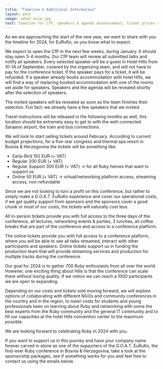 ```yaml
---
title: "Timeline & Additional Information"
layout: post
image: sahat_kula.jpg
text: Timeline for CfP, speakers & agenda announcement, ticket prices and more...
---
```


As we are approaching the start of the new year, we want to share with you the timeline for 2024, for EuRuKo, so you know what to expect.

We expect to open the CfP in the next few weeks, during January. It should stay open 3-4 months.
Our CfP team will review all submitted talks and notify all speakers.
Every selected speaker will be a guest in Hotel Hills from 10-14 of September, covered by the organizing team, and will not have to pay for the conference ticket. If the speaker pays for a ticket, it will be refunded. If a speaker already books accommodation with hotel Hills, we will find a way of replacing booked accommodation with one of the rooms set aside for speakers.
Speakers and the agenda will be revealed shortly after the selection of speakers.

The invited speakers will be revealed as soon as the team finishes their selection.
Fun fact: we already have a few speakers that we invited.

Travel instructions will be released in the following months as well, this location should be extremely easy to get to with the well-connected Sarajevo airport, the train and bus connections.

We will look to start selling tickets around February.
According to current budget projections, for a five-star congress and thermal spa resort in Bosnia & Herzegovina the tickets will be something like:
- Early-Bird 150 EUR (+ VAT)
- Regular 200 EUR (+ VAT)
- Regular Support 300 EUR (+ VAT) -> for all Ruby heroes that want to support us
- Online 50 EUR (+ VAT) -> virtual/networking platform access, streaming access, non-refundable

Since we are not looking to turn a profit on this conference, but rather to simply make a G.O.A.T. EuRuKo experience and cover our operational costs, if we get quality support from sponsors and the sponsors cover a good chunk or most of our costs, the tickets will naturally cost less.

All in-person tickets provide you with full access to the three days of the conference, all lectures, networking events & parties, 3 lunches, all coffee breaks that are part of the conference and access to a conference platform.

The online tickets provide you with full access to a conference platform, where you will be able to see all talks streamed, interact with other participants and speakers. Online tickets support us in funding the production team that will provide streaming services and production for multiple tracks during the conference.

Our goal for 2024 is to gather 700 Ruby enthusiasts from all over the world.
However, one exciting thing about Hills is that the conference can scale there without losing quality. If we notice we can reach a 1000 participants we are open to expanding.

Depending on our costs and tickets sold moving forward, we will explore options of collaborating with different NGOs and community conferences in the country and in the region, to lower costs for students and young professionals keen on learning about Ruby and networking with some the best experts from the Ruby community and the general IT community and to fill our capacities at the hotel Hills convention center to the maximum possible.

We are looking forward to celebrating Ruby in 2024 with you.

If you want to support us in this journey and have your company name forever carved in stone as one of the supporters of the G.O.A.T. EuRuKo, the first-ever Ruby conference in Bosnia & Herzegovina, take a look at the sponsorship packages, see if something works for you and feel free to contact us using the emails below.
